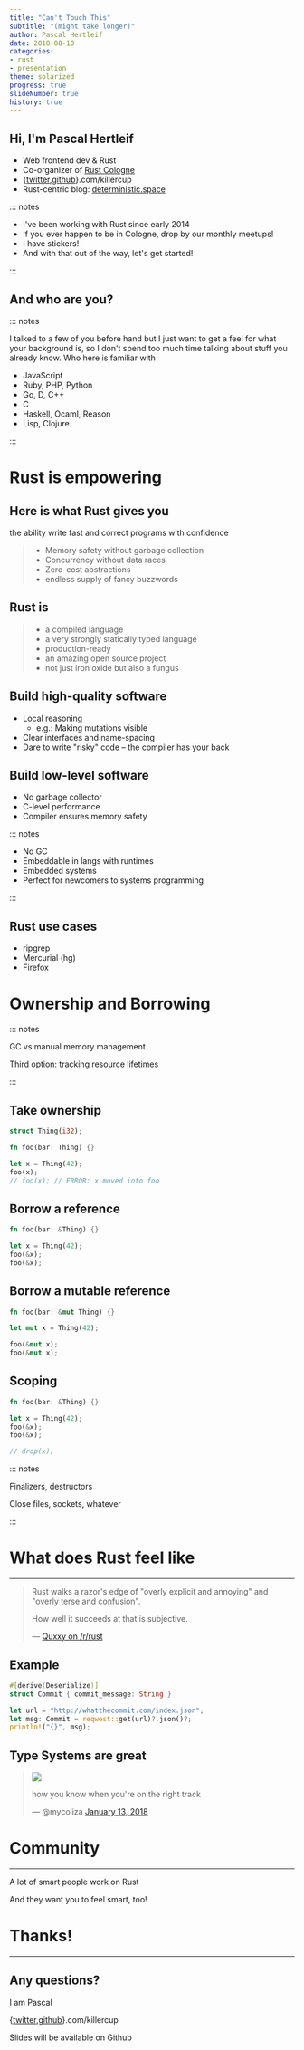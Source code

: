 ```yaml
---
title: "Can't Touch This"
subtitle: "(might take longer)"
author: Pascal Hertleif
date: 2018-08-10
categories:
- rust
- presentation
theme: solarized
progress: true
slideNumber: true
history: true
---
```

## Hi, I'm Pascal Hertleif

- Web frontend dev & Rust
- Co-organizer of [Rust Cologne]
- {[twitter],[github]}.com/killercup
- Rust-centric blog: [deterministic.space]

[Rust Cologne]: http://rust.cologne/
[twitter]: https://twitter.com/killercup
[github]: https://github.com/killercup
[deterministic.space]: https://deterministic.space/

::: notes

- I've been working with Rust since early 2014
- If you ever happen to be in Cologne, drop by our monthly meetups!
- I have stickers!
- And with that out of the way, let's get started!

:::

## And who are you?

::: notes

I talked to a few of you before hand but I just want to get a feel for what your background is, so I don't spend too much time talking about stuff you already know.
Who here is familiar with

- JavaScript
- Ruby, PHP, Python
- Go, D, C++
- C
- Haskell, Ocaml, Reason
- Lisp, Clojure

:::

# Rust is empowering

## Here is what Rust gives you

the ability write fast and correct programs with confidence

> - Memory safety without garbage collection
> - Concurrency without data races
> - Zero-cost abstractions
> - endless supply of fancy buzzwords

## Rust is

> - a compiled language
> - a very strongly statically typed language
> - production-ready
> - an amazing open source project
> - not just iron oxide but also a fungus

## Build high-quality software

- Local reasoning
	- e.g.: Making mutations visible
- Clear interfaces and name-spacing
- Dare to write "risky" code – the compiler has your back

## Build low-level software

- No garbage collector
- C-level performance
- Compiler ensures memory safety

::: notes

- No GC
 - Embeddable in langs with runtimes
 - Embedded systems
- Perfect for newcomers to systems programming

:::

## Rust use cases

- ripgrep
- Mercurial (hg)
- Firefox

# Ownership and Borrowing

::: notes

GC vs manual memory management

Third option: tracking resource lifetimes

:::

## Take ownership

```rust
struct Thing(i32);

fn foo(bar: Thing) {}

let x = Thing(42);
foo(x);
// foo(x); // ERROR: x moved into foo
```

## Borrow a reference

```rust
fn foo(bar: &Thing) {}

let x = Thing(42);
foo(&x);
foo(&x);
```

## Borrow a mutable reference

```rust
fn foo(bar: &mut Thing) {}

let mut x = Thing(42);

foo(&mut x);
foo(&mut x);
```

## Scoping

```rust
fn foo(bar: &Thing) {}

let x = Thing(42);
foo(&x);
foo(&x);

// drop(x);
```

::: notes

Finalizers, destructors

Close files, sockets, whatever

:::


# What does Rust feel like

---

> Rust walks a razor's edge of "overly explicit and annoying" and "overly terse and confusion".
>
> How well it succeeds at that is subjective.
>
> — [Quxxy on /r/rust](https://www.reddit.com/r/rust/comments/70g0i2/a_complete_list_of_notes_on_the_rust_book_from_a/dn3afxj/?context=1)


## Example

```rust
#[derive(Deserialize)]
struct Commit { commit_message: String }

let url = "http://whatthecommit.com/index.json";
let msg: Commit = reqwest::get(url)?.json()?;
println!("{}", msg);
```


## Type Systems are great

<blockquote class="twitter-tweet" data-lang="en">
  <p><img src="https://pbs.twimg.com/media/DTYfMDQVQAAswA8.jpg"/></p>
  <p lang="en" dir="ltr">
    how you know when you&#39;re on the right track
  </p>
  &mdash; @mycoliza
  <a href="https://twitter.com/mycoliza/status/951982713736781824?ref_src=twsrc%5Etfw">January 13, 2018</a>
</blockquote>

# Community

---

A lot of smart people work on Rust

And they want you to feel smart, too!

# Thanks!

- - -

## Any questions?

I am Pascal

{[twitter],[github]}.com/killercup

Slides will be available on Github
